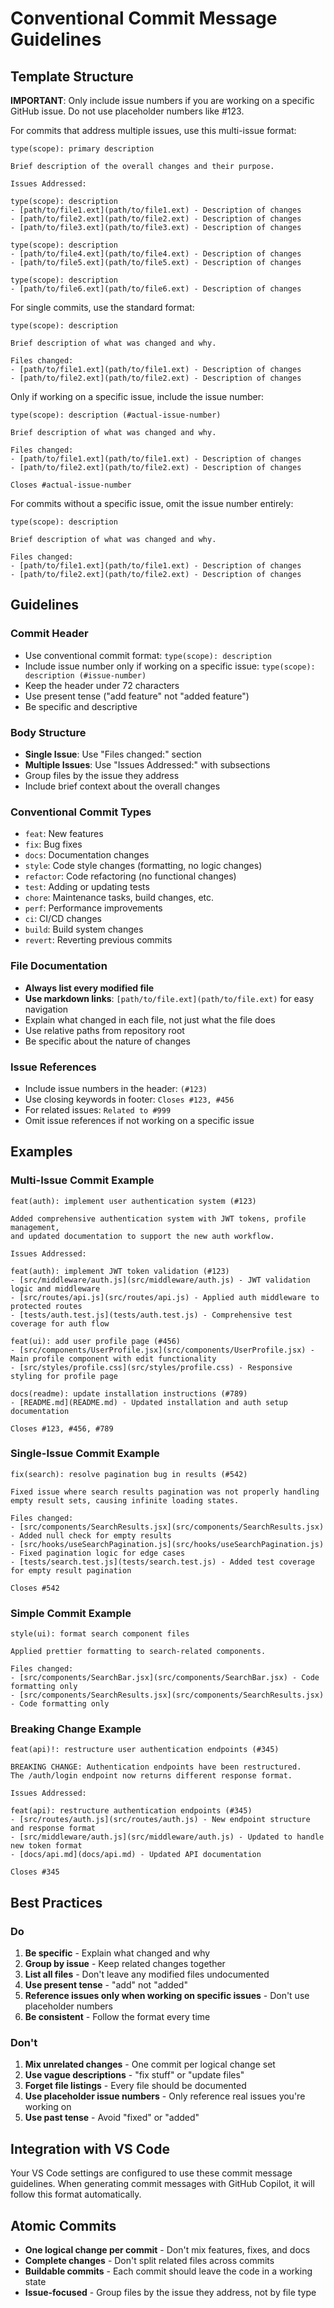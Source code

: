 <!-- file: .github/commit-messages.md -->
<!-- version: 3.3.0 -->
<!-- guid: 1a2b3c4d-5e6f-7a8b-9c0d-1e2f3a4b5c6d -->

# Conventional Commit Message Guidelines

## Template Structure

**IMPORTANT**: Only include issue numbers if you are working on a specific GitHub issue. Do not use placeholder numbers like #123.

For commits that address multiple issues, use this multi-issue format:

```text
type(scope): primary description

Brief description of the overall changes and their purpose.

Issues Addressed:

type(scope): description
- [path/to/file1.ext](path/to/file1.ext) - Description of changes
- [path/to/file2.ext](path/to/file2.ext) - Description of changes
- [path/to/file3.ext](path/to/file3.ext) - Description of changes

type(scope): description
- [path/to/file4.ext](path/to/file4.ext) - Description of changes
- [path/to/file5.ext](path/to/file5.ext) - Description of changes

type(scope): description
- [path/to/file6.ext](path/to/file6.ext) - Description of changes
```

For single commits, use the standard format:

```text
type(scope): description

Brief description of what was changed and why.

Files changed:
- [path/to/file1.ext](path/to/file1.ext) - Description of changes
- [path/to/file2.ext](path/to/file2.ext) - Description of changes
```

Only if working on a specific issue, include the issue number:

```text
type(scope): description (#actual-issue-number)

Brief description of what was changed and why.

Files changed:
- [path/to/file1.ext](path/to/file1.ext) - Description of changes
- [path/to/file2.ext](path/to/file2.ext) - Description of changes

Closes #actual-issue-number
```

For commits without a specific issue, omit the issue number entirely:

```text
type(scope): description

Brief description of what was changed and why.

Files changed:
- [path/to/file1.ext](path/to/file1.ext) - Description of changes
- [path/to/file2.ext](path/to/file2.ext) - Description of changes
```

## Guidelines

### Commit Header

- Use conventional commit format: `type(scope): description`
- Include issue number only if working on a specific issue: `type(scope): description (#issue-number)`
- Keep the header under 72 characters
- Use present tense ("add feature" not "added feature")
- Be specific and descriptive

### Body Structure

- **Single Issue**: Use "Files changed:" section
- **Multiple Issues**: Use "Issues Addressed:" with subsections
- Group files by the issue they address
- Include brief context about the overall changes

### Conventional Commit Types

- `feat`: New features
- `fix`: Bug fixes
- `docs`: Documentation changes
- `style`: Code style changes (formatting, no logic changes)
- `refactor`: Code refactoring (no functional changes)
- `test`: Adding or updating tests
- `chore`: Maintenance tasks, build changes, etc.
- `perf`: Performance improvements
- `ci`: CI/CD changes
- `build`: Build system changes
- `revert`: Reverting previous commits

### File Documentation

- **Always list every modified file**
- **Use markdown links**: `[path/to/file.ext](path/to/file.ext)` for easy navigation
- Explain what changed in each file, not just what the file does
- Use relative paths from repository root
- Be specific about the nature of changes

### Issue References

- Include issue numbers in the header: `(#123)`
- Use closing keywords in footer: `Closes #123, #456`
- For related issues: `Related to #999`
- Omit issue references if not working on a specific issue

## Examples

### Multi-Issue Commit Example

```text
feat(auth): implement user authentication system (#123)

Added comprehensive authentication system with JWT tokens, profile management,
and updated documentation to support the new auth workflow.

Issues Addressed:

feat(auth): implement JWT token validation (#123)
- [src/middleware/auth.js](src/middleware/auth.js) - JWT validation logic and middleware
- [src/routes/api.js](src/routes/api.js) - Applied auth middleware to protected routes
- [tests/auth.test.js](tests/auth.test.js) - Comprehensive test coverage for auth flow

feat(ui): add user profile page (#456)
- [src/components/UserProfile.jsx](src/components/UserProfile.jsx) - Main profile component with edit functionality
- [src/styles/profile.css](src/styles/profile.css) - Responsive styling for profile page

docs(readme): update installation instructions (#789)
- [README.md](README.md) - Updated installation and auth setup documentation

Closes #123, #456, #789
```

### Single-Issue Commit Example

```text
fix(search): resolve pagination bug in results (#542)

Fixed issue where search results pagination was not properly handling
empty result sets, causing infinite loading states.

Files changed:
- [src/components/SearchResults.jsx](src/components/SearchResults.jsx) - Added null check for empty results
- [src/hooks/useSearchPagination.js](src/hooks/useSearchPagination.js) - Fixed pagination logic for edge cases
- [tests/search.test.js](tests/search.test.js) - Added test coverage for empty result pagination

Closes #542
```

### Simple Commit Example

```text
style(ui): format search component files

Applied prettier formatting to search-related components.

Files changed:
- [src/components/SearchBar.jsx](src/components/SearchBar.jsx) - Code formatting only
- [src/components/SearchResults.jsx](src/components/SearchResults.jsx) - Code formatting only
```

### Breaking Change Example

```text
feat(api)!: restructure user authentication endpoints (#345)

BREAKING CHANGE: Authentication endpoints have been restructured.
The /auth/login endpoint now returns different response format.

Issues Addressed:

feat(api): restructure authentication endpoints (#345)
- [src/routes/auth.js](src/routes/auth.js) - New endpoint structure and response format
- [src/middleware/auth.js](src/middleware/auth.js) - Updated to handle new token format
- [docs/api.md](docs/api.md) - Updated API documentation

Closes #345
```

## Best Practices

### Do

1. **Be specific** - Explain what changed and why
2. **Group by issue** - Keep related changes together
3. **List all files** - Don't leave any modified files undocumented
4. **Use present tense** - "add" not "added"
5. **Reference issues only when working on specific issues** - Don't use placeholder numbers
6. **Be consistent** - Follow the format every time

### Don't

1. **Mix unrelated changes** - One commit per logical change set
2. **Use vague descriptions** - "fix stuff" or "update files"
3. **Forget file listings** - Every file should be documented
4. **Use placeholder issue numbers** - Only reference real issues you're working on
5. **Use past tense** - Avoid "fixed" or "added"

## Integration with VS Code

Your VS Code settings are configured to use these commit message guidelines. When generating commit messages with GitHub Copilot, it will follow this format automatically.

## Atomic Commits

- **One logical change per commit** - Don't mix features, fixes, and docs
- **Complete changes** - Don't split related files across commits
- **Buildable commits** - Each commit should leave the code in a working state
- **Issue-focused** - Group files by the issue they address, not by file type
